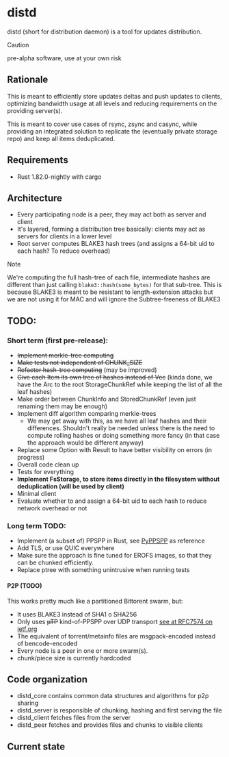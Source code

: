 # distd

distd (short for distribution daemon) is a tool for updates distribution.

> [!CAUTION]
> pre-alpha software, use at your own risk

## Rationale
This is meant to efficiently store updates deltas and push updates to clients, optimizing bandwidth usage at all levels
and reducing requirements on the providing server(s).

This is meant to cover use cases of rsync, zsync and casync, while providing an integrated solution to replicate
the (eventually private storage repo) and keep all items deduplicated.


## Requirements
- Rust 1.82.0-nightly with cargo

## Architecture
- Every participating node is a peer, they may act both as server and client
- It's layered, forming a distribution tree basically: clients may act as servers for clients in a lower level
- Root server computes BLAKE3 hash trees (and assigns a 64-bit uid to each hash? To reduce overhead)

> [!NOTE]
> We're computing the full hash-tree of each file, intermediate hashes are different than just calling
> `blake3::hash(some_bytes)` for that sub-tree. This is because BLAKE3 is meant to be resistant to
> length-extension attacks but we are not using it for MAC and will ignore the Subtree-freeness of BLAKE3

## TODO:
### Short term (first pre-release):
- ~~Implement merkle-tree computing~~
- ~~Make tests not independent of CHUNK_SIZE~~
- ~~Refactor hash-tree computing~~ (may be improved)
- ~~Give each Item its own tree of hashes instead of Vec~~ (kinda done, we have the Arc to the root StorageChunkRef
    while keeping the list of all the leaf hashes)
- Make order between ChunkInfo and StoredChunkRef (even just renaming them may be enough)
- Implement diff algorithm comparing merkle-trees
    - We may get away with this, as we have all leaf hashes and their differences. Shouldn't really be needed unless
        there is the need to compute rolling hashes or doing something more fancy (in that case the approach would be
        different anyway)
- Replace some Option with Result to have better visibility on errors (in progress)
- Overall code clean up
- Tests for everything
- **Implement FsStorage, to store items directly in the filesystem without deduplication (will be used by client)**
- Minimal client
- Evaluate whether to and assign a 64-bit uid to each hash to reduce network overhead or not

### Long term TODO:
- Implement (a subset of) PPSPP in Rust, see [PyPPSPP](https://github.com/justas-/PyPPSPP) as reference
- Add TLS, or use QUIC everywhere
- Make sure the approach is fine tuned for EROFS images, so that they can be chunked efficiently.
- Replace ptree with something unintrusive when running tests

#### P2P (TODO)
This works pretty much like a partitioned Bittorent swarm, but:
- It uses BLAKE3 instead of SHA1 o SHA256
- Only uses ~~µTP~~ kind-of-PPSPP over UDP transport [see at RFC7574 on ietf.org](https://datatracker.ietf.org/doc/rfc7574/)
- The equivalent of torrent/metainfo files are msgpack-encoded instead of bencode-encoded
- Every node is a peer in one or more swarm(s).
- chunk/piece size is currently hardcoded


## Code organization
- distd_core contains common data structures and algorithms for p2p sharing
- distd_server is responsible of chunking, hashing and first serving the file
- distd_client fetches files from the server
- distd_peer fetches and provides files and chunks to visible clients

## Current state
